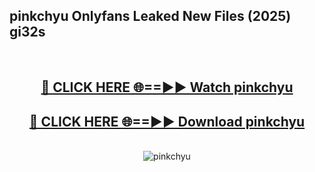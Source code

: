 <h2>pinkchyu Onlyfans Leaked New Files (2025) gi32s</h2>
<br>
<div align="center">
<h2><a href="https://mediafiles.top/pinkchyu&ref=git" rel="nofollow">🔴 CLICK HERE 🌐==►► Watch pinkchyu</a></h2>
<h2><a href="https://mediafiles.top/pinkchyu&ref=git" rel="nofollow">🔴 CLICK HERE 🌐==►► Download pinkchyu</a></h2>
<br>
<a href="https://mediafiles.top/pinkchyu&ref=git" rel="nofollow" data-target="animated-image.originalLink"><img src="https://i.ibb.co.com/xMMVF88/686577567.gif" alt="pinkchyu" style="max-width: 100%; display: inline-block;" data-target="animated-image.originalImage"></a>
</div>
<br>
<br>